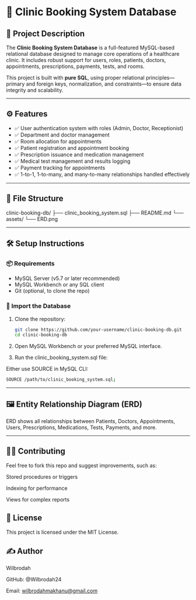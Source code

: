 # 🏥 Clinic Booking System Database

## 📌 Project Description

The **Clinic Booking System Database** is a full-featured MySQL-based relational database designed to manage core operations of a healthcare clinic. It includes robust support for users, roles, patients, doctors, appointments, prescriptions, payments, tests, and rooms.

This project is built with **pure SQL**, using proper relational principles—primary and foreign keys, normalization, and constraints—to ensure data integrity and scalability.

---

## ⚙️ Features

- ✅ User authentication system with roles (Admin, Doctor, Receptionist)
- ✅ Department and doctor management
- ✅ Room allocation for appointments
- ✅ Patient registration and appointment booking
- ✅ Prescription issuance and medication management
- ✅ Medical test management and results logging
- ✅ Payment tracking for appointments
- ✅ 1-to-1, 1-to-many, and many-to-many relationships handled effectively

---

## 📁 File Structure

clinic-booking-db/
├── clinic_booking_system.sql
├── README.md
└── assets/
    └── ERD.png

---

## 🛠️ Setup Instructions

### 📦 Requirements

- MySQL Server (v5.7 or later recommended)
- MySQL Workbench or any SQL client
- Git (optional, to clone the repo)

### 🧪 Import the Database

1. Clone the repository:
   ```bash
   git clone https://github.com/your-username/clinic-booking-db.git
   cd clinic-booking-db
2. Open MySQL Workbench or your preferred MySQL interface.

3. Run the clinic_booking_system.sql file:

Either use SOURCE in MySQL CLI:
   ```bash
   SOURCE /path/to/clinic_booking_system.sql;
```
---
## 🖼️ Entity Relationship Diagram (ERD)

ERD shows all relationships between Patients, Doctors, Appointments, Users, Prescriptions, Medications, Tests, Payments, and more.

---
## 🙋‍♂️ Contributing
Feel free to fork this repo and suggest improvements, such as:

Stored procedures or triggers

Indexing for performance

Views for complex reports

## 📜 License
This project is licensed under the MIT License.

## ✍️ Author
Wilbrodah

GitHub: @Wilbrodah24

Email: wilbrodahmakhanu@gmail.com

